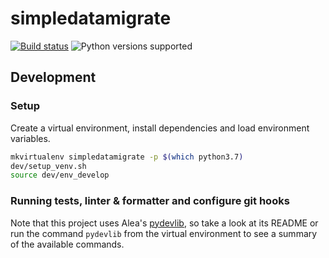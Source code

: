 # simpledatamigrate

[![Build status](https://travis-ci.com/aleasoluciones/simpledatamigrate.svg?branch=master)](https://travis-ci.com/aleasoluciones/simpledatamigrate) ![Python versions supported](https://img.shields.io/badge/supports%20python-3.7%20|%203.8%20|%203.9-blue.svg)

## Development

### Setup

Create a virtual environment, install dependencies and load environment variables.

```sh
mkvirtualenv simpledatamigrate -p $(which python3.7)
dev/setup_venv.sh
source dev/env_develop
```

### Running tests, linter & formatter and configure git hooks

Note that this project uses Alea's [pydevlib](https://github.com/aleasoluciones/pydevlib), so take a look at its README or run the command `pydevlib` from the virtual environment to see a summary of the available commands.
